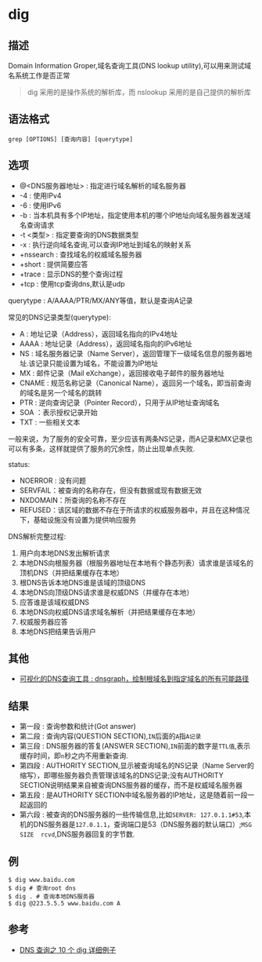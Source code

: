 # dig

## 描述

Domain Information Groper,域名查询工具(DNS lookup utility),可以用来测试域名系统工作是否正常

> dig 采用的是操作系统的解析库，而 nslookup 采用的是自己提供的解析库

## 语法格式

```
grep [OPTIONS] [查询内容] [querytype]
```

## 选项

- @<DNS服务器地址> : 指定进行域名解析的域名服务器
- -4 : 使用IPv4
- -6 : 使用IPv6
- -b <IP>: 当本机具有多个IP地址，指定使用本机的哪个IP地址向域名服务器发送域名查询请求
- -t <类型> : 指定要查询的DNS数据类型
- -x <IP> : 执行逆向域名查询,可以查询IP地址到域名的映射关系
- +nssearch : 查找域名的权威域名服务器
- +short : 提供简要应答
- +trace : 显示DNS的整个查询过程
- +tcp : 使用tcp查询dns,默认是udp

querytype : A/AAAA/PTR/MX/ANY等值，默认是查询A记录

常见的DNS记录类型(querytype):
- A : 地址记录（Address），返回域名指向的IPv4地址
- AAAA : 地址记录（Address），返回域名指向的IPv6地址
- NS : 域名服务器记录（Name Server），返回管理下一级域名信息的服务器地址.该记录只能设置为域名，不能设置为IP地址
- MX : 邮件记录（Mail eXchange），返回接收电子邮件的服务器地址
- CNAME : 规范名称记录（Canonical Name），返回另一个域名，即当前查询的域名是另一个域名的跳转
- PTR : 逆向查询记录（Pointer Record），只用于从IP地址查询域名
- SOA ：表示授权记录开始
- TXT : 一些相关文本

一般来说，为了服务的安全可靠，至少应该有两条NS记录，而A记录和MX记录也可以有多条，这样就提供了服务的冗余性，防止出现单点失败.

status:
- NOERROR : 没有问题
- SERVFAIL：被查询的名称存在，但没有数据或现有数据无效
- NXDOMAIN：所查询的名称不存在
- REFUSED：该区域的数据不存在于所请求的权威服务器中，并且在这种情况下，基础设施没有设置为提供响应服务

DNS解析完整过程:
1. 用户向本地DNS发出解析请求
2. 本地DNS向根服务器（根服务器地址在本地有个静态列表）请求谁是该域名的顶机DNS（并把结果缓存在本地）
3. 根DNS告诉本地DNS谁是该域的顶级DNS
4. 本地DNS向顶级DNS请求谁是权威DNS（并缓存在本地）
5. 应答谁是该域权威DNS
6. 本地DNS向权威DNS请求域名解析（并把结果缓存在本地）
7. 权威服务器应答
8. 本地DNS把结果告诉用户

## 其他

- [可视化的DNS查询工具 : dnsgraph，绘制根域名到指定域名的所有可能路径](http://ip.seveas.net/dnsgraph/)

## 结果

- 第一段 : 查询参数和统计(Got answer)
- 第二段 : 查询内容(QUESTION SECTION),`IN`后面的`A`指`A记录`
- 第三段 : DNS服务器的答复(ANSWER SECTION),`IN`前面的数字是`TTL值`,表示缓存时间，即`n`秒之内不用重新查询.
- 第四段 : AUTHORITY SECTION,显示被查询域名的NS记录（Name Server的缩写），即哪些服务器负责管理该域名的DNS记录;没有AUTHORITY SECTION说明结果来自被查询DNS服务器的缓存，而不是权威域名服务器
- 第五段 : 是AUTHORITY SECTION中域名服务器的IP地址，这是随着前一段一起返回的
- 第六段 : 被查询的DNS服务器的一些传输信息,比如`SERVER: 127.0.1.1#53`,本机的DNS服务器是`127.0.1.1`，查询端口是53（DNS服务器的默认端口）;`MSG SIZE  rcvd`,DNS服务器回复的字节数.

## 例
```
$ dig www.baidu.com
$ dig # 查询root dns
$ dig . # 查询本地DNS服务器
$ dig @223.5.5.5 www.baidu.com A
```

## 参考
- [DNS 查询之 10 个 dig 详细例子](https://www.tuicool.com/articles/MvMrI36)
